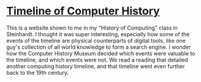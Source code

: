 # [Timeline of Computer History](https://www.computerhistory.org/timeline/)

This is a website shown to me in my "History of Computing" class in Steinhardt. I thought it was super interesting, especially how some of the events of the timeline are physical counterparts of digital tools, like one guy's collection of all world knowledge to form a search engine. I wonder how the Computer History Museum decided which events were valuable to the timeline, and which events were not. We read a reading that detailed another computing history timeline, and that timeline went even further back to the 19th century.